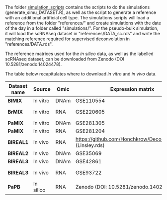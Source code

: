 The folder [simulation_scripts](simulation_scripts) contains the scripts to do the simulations (generate_simu_DATASET.R), as well as the script to generate a reference with an additional artificial cell type.
The simulations scripts will load a reference from the folder "references/" and create simulations with the date of the day in a folder called "simulations/". For the pseudo-bulk simulation, it will load the scRNAseq dataset in "references/DATA_sc.rds" and write the matching reference required for supervised deconvolution in "references/DATA.rds".

The reference matrices used for the *in silico* data, as well as the labelled scRNAseq dataset, can be downloaded from Zenodo (DOI 10.5281/zenodo.14024478).

The table below recapitulates where to download *in vitro* and *in vivo* data.

| **Dataset name** | **Source** | **Omic** | **Expression matrix**                                      | **Proportion matrix**                                           | **Reference profiles matrix**                              |
|------------------|------------|----------|------------------------------------------------------------|-----------------------------------------------------------------|------------------------------------------------------------|
| **BlMIX**        | In vitro   | DNAm     | GSE110554                                                   | GSE110554                      | GSE110554                                                   |
| **BrMIX**        | In vitro   | RNA      | GSE220605                                                  | "Cell count" column, table S1 (DOI: 10.1186/s13059-023-03016-6) | GSE220605                                                  |
| **PaMIX**        | In vitro   | DNAm     | GSE281305                                                  | Zenodo (DOI: 10.5281/zenodo.14024478)                           | GSE281305                                                  |
| **PaMIX**        | In vitro   | RNA      | GSE281204                                                  | Zenodo (DOI: 10.5281/zenodo.14024478)                           | GSE281204                                                  |
| **BlREAL1**      | In vivo    | RNA      | https://github.com/Honchkrow/Deconer_dataset (Linsley.rds) | https://github.com/Honchkrow/Deconer_dataset (Linsley.rds)      | https://github.com/Honchkrow/Deconer_dataset (Linsley.rds) |
| **BlREAL2**      | In vivo    | DNAm     | GSE35069                                                   | DOI: 10.1371/journal.pone.0041361.s004                          | GSE35069                                                   |
| **BlREAL3**      | In vivo    | DNAm     | GSE42861                                                   | Table S2 (DOI: 10.1038/nbt.2487)                                | GSE35069                                                   |
| **BlREAL3**      | In vivo    | RNA      | GSE93722                                                   | Supplementary file 3A (DOI: 10.7554/eLife.26476 )               | EPIC::TRef                                                 |
| **PaPB**         | In silico  | RNA      | Zenodo (DOI: 10.5281/zenodo.14024478)                      | NA                                                              | GSE281204                                                  |


